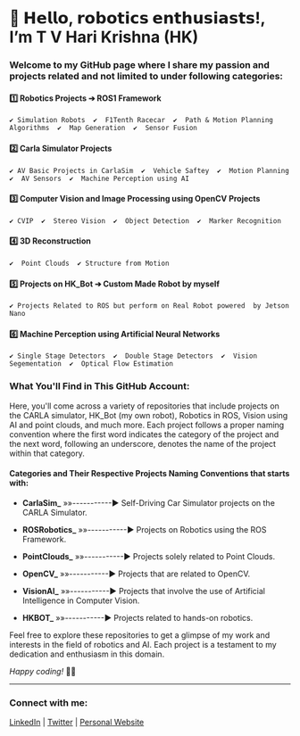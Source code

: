 # 🤖 𝗛𝗲𝗹𝗹𝗼, 𝗿𝗼𝗯𝗼𝘁𝗶𝗰𝘀 𝗲𝗻𝘁𝗵𝘂𝘀𝗶𝗮𝘀𝘁𝘀!, I’m T V Hari Krishna (HK) 

### Welcome to my GitHub page where I share my passion and projects related and not limited to under following categories:
#### 1️⃣ Robotics Projects ➔ ROS1 Framework 
    ✔ Simulation Robots  ✔  F1Tenth Racecar  ✔  Path & Motion Planning Algorithms  ✔  Map Generation  ✔  Sensor Fusion
#### 2️⃣ Carla Simulator Projects
    ✔ AV Basic Projects in CarlaSim  ✔  Vehicle Saftey  ✔  Motion Planning  ✔  AV Sensors  ✔  Machine Perception using AI
#### 3️⃣ Computer Vision and Image Processing using OpenCV Projects
    ✔ CVIP  ✔  Stereo Vision  ✔  Object Detection  ✔  Marker Recognition 
#### 4️⃣ 3D Reconstruction 
    ✔  Point Clouds  ✔ Structure from Motion  
#### 5️⃣ Projects on HK_Bot ➔ Custom Made Robot by myself
    ✔ Projects Related to ROS but perform on Real Robot powered  by Jetson Nano
#### 6️⃣ Machine Perception using Artificial Neural Networks 
    ✔ Single Stage Detectors  ✔  Double Stage Detectors  ✔  Vision Segementation  ✔  Optical Flow Estimation 

### What You'll Find in This GitHub Account:
Here, you'll come across a variety of repositories that include projects on the CARLA simulator, HK_Bot (my own robot), Robotics in ROS, Vision using AI and point clouds, and much more. Each project follows a proper naming convention where the first word indicates the category of the project and the next word, following an underscore, denotes the name of the project within that category. 

#### Categories and Their Respective Projects Naming Conventions that starts with:

- **CarlaSim_**  »»-----------►  Self-Driving Car Simulator projects on the CARLA Simulator.

- **ROSRobotics_** »»-----------► Projects on Robotics using the ROS Framework.

- **PointClouds_**  »»-----------►  Projects solely related to Point Clouds.

- **OpenCV_** »»-----------► Projects that are related to OpenCV.
    
- **VisionAI_** »»-----------► Projects that involve the use of Artificial Intelligence in Computer Vision.

- **HKBOT_** »»-----------► Projects related to hands-on robotics.

Feel free to explore these repositories to get a glimpse of my work and interests in the field of robotics and AI. Each project is a testament to my dedication and enthusiasm in this domain.

_Happy coding!_ 🚀🤖

---

### Connect with me:

[LinkedIn](#) | [Twitter](#) | [Personal Website](#)
